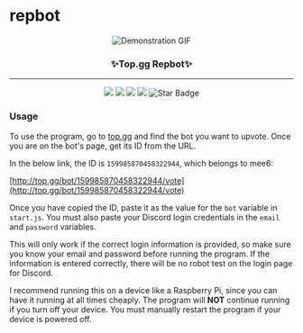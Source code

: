 # repbot
<p align="center">
  <img alt="Demonstration GIF" src="https://user-images.githubusercontent.com/17814535/89352152-1c282000-d679-11ea-8cac-58977874ae2f.gif">
  
  <h3 align="center">✨Top.gg Repbot✨</h3>
</p>

----

<p align="center">
   <img src="https://img.shields.io/badge/language-javascript-blue?color=FF69B4"/>
   <img src="https://img.shields.io/github/license/ajmeese7/repbot"/>
   <img src="https://img.shields.io/github/stars/ajmeese7/repbot"/>
   <img src="https://img.shields.io/github/forks/ajmeese7/repbot"/>
   <img src="https://img.shields.io/static/v1?label=%F0%9F%8C%9F&message=If%20Useful&style=style=flat&color=BC4E99" alt="Star Badge"/>
</p>

### Usage
To use the program, go to [top.gg](https://top.gg) and find the bot
you want to upvote. Once you are on the bot's page, get its ID from the URL.

In the below link, the ID is `159985870458322944`, which belongs to mee6:

[http://top.gg/bot/159985870458322944/vote](http://top.gg/bot/159985870458322944/vote)

Once you have copied the ID, paste it as the value for the `bot` variable in
`start.js`. You must also paste your Discord login credentials in the `email`
and `password` variables.

This will only work if the correct login information is provided, so make sure
you know your email and password before running the program. If the information
is entered correctly, there will be no robot test on the login page for Discord.

I recommend running this on a device like a Raspberry Pi, since you can have it
running at all times cheaply. The program will **NOT** continue running if you
turn off your device. You must manually restart the program if your device is
powered off.
